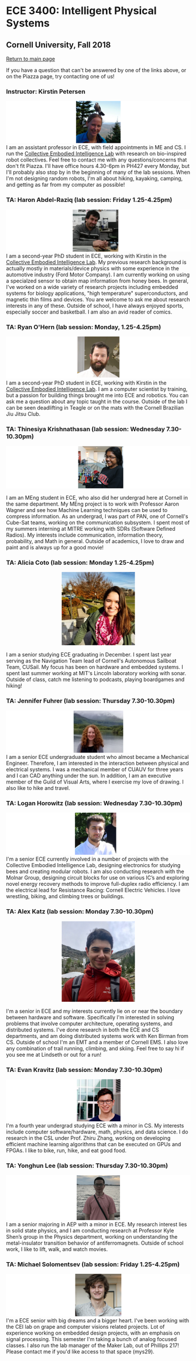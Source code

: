# ECE 3400: Intelligent Physical Systems
## Cornell University, Fall 2018

[Return to main page](https://cei-lab.github.io/ece3400-2018/)

If you have a question that can't be answered by one of the links above, or on the Piazza page, try contacting one of us!

### Instructor: Kirstin Petersen

![Kirstin](./images/Kirstin.png)
I am an assistant professor in ECE, with field appointments in ME and CS. I run the [Collective Embodied Intelligence Lab](http://cei.ece.cornell.edu/) with research on bio-inspired robot collectives. Feel free to contact me with any questions/concerns that don't fit Piazza. I'll have office hours 4.30-6pm in PH427 every Monday, but I'll probably also stop by in the beginning of many of the lab sessions. When I'm not designing random robots, I'm all about hiking, kayaking, camping, and getting as far from my computer as possible!

### TA: Haron Abdel-Raziq (lab session: Friday 1.25-4.25pm)

![Haron](./images/Haron.png)
I am a second-year PhD student in ECE, working with Kirstin in the [Collective Embodied Intelligence Lab](http://cei.ece.cornell.edu/). My previous research background is actually mostly in materials/device physics with some experience in the automotive industry (Ford Motor Company). I am currently working on using a specialzed sensor to obtain map information from honey bees. In general, I've worked on a wide variety of research projects including embedded systems for biology applications, "high temperature" superconductors, and magnetic thin films and devices. You are welcome to ask me about research interests in any of these. Outside of school, I have always enjoyed sports, especially soccer and basketball. I am also an avid reader of comics. 

### TA: Ryan O'Hern (lab session: Monday, 1.25-4.25pm)

![Ryan](./images/Ryan.png)
I am a second-year PhD student in ECE, working with Kirstin in the [Collective Embodied Intelligence Lab](http://cei.ece.cornell.edu/). I am a computer scientist by training, but a passion for building things brought me into ECE and robotics. You can ask me a question about any topic taught in the course. Outside of the lab I can be seen deadlifting in Teagle or on the mats with the Cornell Brazilian Jiu Jitsu Club.

### TA: Thinesiya Krishnathasan (lab session: Wednesday 7.30-10.30pm)

![Thinesiya](./images/Thinesiya.png)

I am an MEng student in ECE, who also did her undergrad here at Cornell in the same department.  My MEng project is to work with Professor Aaron Wagner and see how Machine Learning techniques can be used to compress information.  As an undergrad, I was part of PAN, one of Cornell's Cube-Sat teams, working on the communication subsystem.  I spent most of my summers interning at MITRE working with SDRs (Software Defined Radios).  My interests include communication, information theory, probability, and Math in general. Outside of academics, I love to draw and paint and is always up for a good movie! 

### TA: Alicia Coto (lab session: Monday 1.25-4.25pm)

<p align="center">
  <img width="200" src="./images/Alicia.jpg">
</p>

I am a senior studying ECE graduating in December. I spent last year serving as the Navigation Team lead of Cornell's Autonomous Sailboat Team, CUSail. My focus has been on hardware and embedded systems. I spent last summer working at MIT's Lincoln laboratory working with sonar. Outside of class, catch me listening to podcasts, playing boardgames and hiking!

### TA: Jennifer Fuhrer (lab session: Thursday 7.30-10.30pm)

![Jennifer](./images/Jennifer2.png)
I am a senior ECE undergraduate student who almost became a Mechanical Engineer. Therefore, I am interested in the interaction between physical and electrical systems. I was a mechanical member of CUAUV for three years and I can CAD anything under the sun. In addition, I am an executive member of the Guild of Visual Arts, where I exercise my love of drawing. I also like to hike and travel.

### TA: Logan Horowitz (lab session: Wednesday 7.30-10.30pm)

![Logan](./images/Logan.png)
I'm a senior ECE currently involved in a number of projects with the Collective Embodied Intelligence Lab, designing electronics for studying bees and creating modular robots.  I am also conducting research with the Molnar Group, designing circuit blocks for use on various IC’s and exploring novel energy recovery methods to improve full-duplex radio efficiency.  I am the electrical lead for Resistance Racing: Cornell Electric Vehicles.  I love wrestling, biking, and climbing trees or buildings.

### TA: Alex Katz (lab session: Monday 7.30-10.30pm)

<p align="center">
  <img width="200" height="220" src="./images/Alex.png">
</p>
I'm a senior in ECE and my interests currently lie on or near the boundary between hardware and software. Specifically I'm interested in solving problems that involve computer architecture, operating systems, and distributed systems. I've done research in both the ECE and CS departments, and am doing distributed systems work with Ken Birman from CS. Outside of school I'm an EMT and a member of Cornell EMS. I also love any combination of trail running, climbing, and skiing. Feel free to say hi if you see me at Lindseth or out for a run!


### TA: Evan Kravitz (lab session: Monday 7.30-10.30pm)

![Evan](./images/Evan.png)
I'm a fourth year undergrad studying ECE with a minor in CS. My interests include computer software/hardware, math, physics, and data science. I do research in the CSL under Prof. Zhiru Zhang, working on developing efficient machine learning algorithms that can be executed on GPUs and FPGAs. I like to bike, run, hike, and eat good food. 

### TA: Yonghun Lee (lab session: Thursday 7.30-10.30pm)

![Yonghun](./images/Yonghun.png)
I am a senior majoring in AEP with a minor in ECE. My research interest lies in solid state physics, and I am conducting research at Professor Kyle Shen’s group in the Physics department, working on understanding the metal-insulator transition behavior of antiferromagnets. Outside of school work, I like to lift, walk, and watch movies. 

### TA: Michael Solomentsev (lab session: Friday 1.25-4.25pm)

![Michael](./images/Michael.png)
I'm a ECE senior with big dreams and a bigger heart. I've been working with the CEI lab on grape and computer visions related projects. Lot of experience working on embedded design projects, with an emphasis on signal processing. This semester I'm taking a bunch of analog focused classes. I also run the lab manager of the Maker Lab, out of Phillips 217! Please contact me if you'd like access to that space (mys29). 


